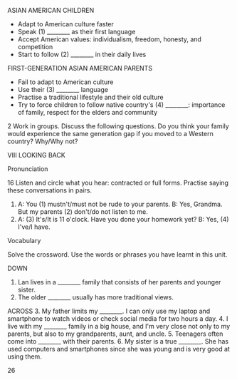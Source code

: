 ASIAN AMERICAN CHILDREN
- Adapt to American culture faster
- Speak (1) ________ as their first language
- Accept American values: individualism, freedom, honesty, and competition
- Start to follow (2) ________ in their daily lives

FIRST-GENERATION ASIAN AMERICAN PARENTS
- Fail to adapt to American culture
- Use their (3) ________ language
- Practise a traditional lifestyle and their old culture
- Try to force children to follow native country's (4) ________: importance of family, respect for the elders and community

2 Work in groups. Discuss the following questions.
Do you think your family would experience the same generation gap if you moved to a Western country? Why/Why not?

VIII LOOKING BACK

Pronunciation

16 Listen and circle what you hear: contracted or full forms. Practise saying these conversations in pairs.
1. A: You (1) mustn't/must not be rude to your parents.
   B: Yes, Grandma. But my parents (2) don't/do not listen to me.
2. A: (3) It's/It is 11 o'clock. Have you done your homework yet?
   B: Yes, (4) I've/I have.

Vocabulary

Solve the crossword. Use the words or phrases you have learnt in this unit.

DOWN
1. Lan lives in a ________ family that consists of her parents and younger sister.
2. The older ________ usually has more traditional views.

ACROSS
3. My father limits my ________. I can only use my laptop and smartphone to watch videos or check social media for two hours a day.
4. I live with my ________ family in a big house, and I'm very close not only to my parents, but also to my grandparents, aunt, and uncle.
5. Teenagers often come into ________ with their parents.
6. My sister is a true ________. She has used computers and smartphones since she was young and is very good at using them.

26